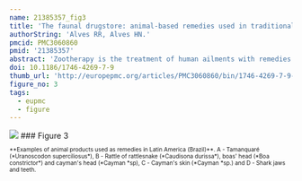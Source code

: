 ```yaml
---
name: 21385357_fig3
title: 'The faunal drugstore: animal-based remedies used in traditional medicines in Latin America.'
authorString: 'Alves RR, Alves HN.'
pmcid: PMC3060860
pmid: '21385357'
abstract: 'Zootherapy is the treatment of human ailments with remedies made from animals and their products. Despite its prevalence in traditional medical practices worldwide, research on this phenomenon has often been neglected in comparison to medicinal plant research. This review discusses some related aspects of the use of animal-based remedies in Latin America, identifies those species used as folk remedies, and discusses the implications of zootherapy for public health and biological conservation. The review of literature revealed that at least 584 animal species, distributed in 13 taxonomic categories, have been used in traditional medicine in region. The number of medicinal species catalogued was quite expansive and demonstrates the importance of zootherapy as an alternative mode of therapy in Latin America. Nevertheless, this number is certainly underestimated since the number of studies on the theme are very limited. Animals provide the raw materials for remedies prescribed clinically and are also used in the form of amulets and charms in magic-religious rituals and ceremonies. Zootherapeutic resources were used to treat different diseases. The medicinal fauna is largely based on wild animals, including some endangered species. Besides being influenced by cultural aspects, the relations between humans and biodiversity in the form of zootherapeutic practices are conditioned by the social and economic relations between humans themselves. Further ethnopharmacological studies are necessary to increase our understanding of the links between traditional uses of faunistic resources and conservation biology, public health policies, sustainable management of natural resources and bio-prospecting.'
doi: 10.1186/1746-4269-7-9
thumb_url: 'http://europepmc.org/articles/PMC3060860/bin/1746-4269-7-9-3.gif'
figure_no: 3
tags:
  - eupmc
  - figure
---
```

<img src='http://europepmc.org/articles/PMC3060860/bin/1746-4269-7-9-3.jpg' style='max-height: 300px'>
### Figure 3
<p style='font-size: 10px;'>**Examples of animal products used as remedies in Latin America (Brazil)**. A - Tamanquaré (*Uranoscodon superciliosus*), B - Rattle of rattlesnake (*Caudisona durissa*), boas' head (*Boa constrictor*) and cayman's head (*Cayman *sp), C - Cayman's skin (*Cayman *sp.) and D - Shark jaws and teeth.</p>